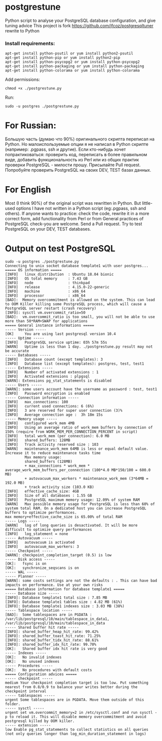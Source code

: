 # postgrestune
Python script to analyse your PostgreSQL database configuration, and give tuning advice
This project is fork https://github.com/jfcoz/postgresqltuner rewrite to Python

### Install requirements: ###
```
apt-get install python-psutil or yum install python2-psutil
apt-get install python-pip or yum install python2-pip
apt-get install python-psycopg2 or yum install python-psycopg2
apt-get install python-packaging or yum install python-packaging
apt-get install python-colorama or yum install python-colorama
```
Add permissions:
```
chmod +x ./postgrestune.py
```
Run:
```
sudo -u postgres ./postgrestune.py
```

# For Russian:
Большую часть (думаю что 90%) оригинального скрипта переписал на Python.
Но малоиспользуемые опции я не написал в Python скрипте (например: .pgpass, ssh и другие).
Если кто-нибудь хочет попрактиковаться: проверить код, переписать в более правильном виде, добавить функциональность из Perl или из общих практик проверки PostgreSQL - милости прошу.
Присылайте Pull request.
Попробуйте проверить PostgreSQL на своих DEV, TEST базах данных.

# For English
Most (I think 90%) of the original script was rewritten in Python.
But little-used options I have not written in a Python script (eg:.pgpass, ssh and others).
If anyone wants to practice: check the code, rewrite it in a more correct form, add functionality from Perl or from General practices of PostgreSQL check-you are welcome.
Send a Pull request.
Try to test PostgreSQL on your DEV, TEST databases.

# Output on test PostgreSQL
```
sudo -u postgres ./postgrestune.py
Connecting to unix socket database template1 with user postgres...
===== OS information =====
[INFO]	 linux_distribution  : Ubuntu 18.04 bionic
[INFO]	 OS total memory     : 7.43 GB
[INFO]	 node                : thinkpad
[INFO]	 release             : 4.15.0-22-generic
[INFO]	 machine             : x86_64
[INFO]	 processor           : x86_64
[BAD]:	Memory overcommitment is allowed on the system. This can lead to OOM Killer killing some PostgreSQL process, which will cause a PostgreSQL server restart (crash recovery)
[INFO]:	sysctl vm.overcommit_ratio=50
[BAD]:	vm.overcommit_ratio is too small, you will not be able to use more than 50*RAM+SWAP for applications
===== General instance informations =====
----- Version -----
[OK]	 You are using last postgresql version 10.4
----- Uptime -----
[INFO]	 PoatgreSQL service uptime: 03h 57m 55s
[WARN]	 Uptime is less than 1 day. ./postgrestune.py result may not be accurate
----- Databases -----
[INFO]	 Database count (except templates): 3
[INFO]	 Database list (except templates): postgres, test, test1
----- Extensions -----
[INFO]	 Number of activated extensions : 1
[INFO]	 Activated extensions : plpgsql
[WARN]:	Extensions pg_stat_statements is disabled
----- Users -----
[WARN]:	some users account have the username as password : test, test1
[INFO]	 Password encryption is enabled
----- Connection information -----
[INFO]	 max_connections: 100
[INFO]	 current used connections: 6 (6%)
[INFO]	 3 are reserved for super user connection (3)%
[INFO]	 Average connection age :  3h 18m 15s
----- Memory usage -----
[INFO]	 configured work_mem 4MB
[INFO]	 Using an average ratio of work_mem buffers by connection of 150% (require from WORK_MEM_PER_CONNECTION_PERCENT in script)
[INFO]	 total work_mem (per connection): 6.0 MB
[INFO]	 shared_buffers: 128MB
[INFO]	 Track activity reserved size : 103
[WARN]	 maintenance_work_mem 64MB is less or equal default value. Increase it to reduce maintenance tasks time
		 Max memory usage:
		 shared_buffers (128MB)
		 + max_connections * work_mem * average_work_mem_buffers_per_connection (100*4.0 MB*150/100 = 600.0 MB)
		 + autovacuum_max_workers * maintenance_work_mem (3*64MB = 192.0 MB)
		 + track activity size (103.0 KB)
[INFO]	 effective_cache_size: 4GB
[INFO]	 Size of all databases : 1.55 GB
[INFO]	 PostgreSQL maximum memory usage: 12.09% of system RAM
[WARN]	 Max possible memory usage for PostgreSQL is less than 60% of system total RAM. On a dedicated host you can increase PostgreSQL buffers to optimize performances.
max memory+effective_cache_size is 65.00% of total RAM
----- Logs -----
[WARN]	 log of long queries is desactivated. It will be more difficult to optimize query performances
[INFO]	 log_statement = none
----- Autovacuum -----
[INFO]	 autovacuum is activated
[INFO]	 autovacuum_max_workers: 3
----- Checkpoint -----
[WARN]:	checkpoint_completion_target (0.5) is low
----- Disk access -----
[OK]:	fsync is on
[OK]:	synchronize_seqscans is on
----- WAL -----
----- Planner -----
[WARN]:	some costs settings are not the defaults : . This can have bad impacts on performance. Use at your own risks
===== Database information for database template1 =====
----- Database size -----
[INFO]:	Database template1 total size : 7.85 MB
[INFO]:	Database template1 tables size : 4.82 MB (61%)
[INFO]:	Database template1 indexes size : 3.03 MB (38%)
----- Tablespace location -----
[BAD]:	Some tablespaces are in PGDATA : /var/lib/postgresql/10/main/tablespace_in_data1, /var/lib/postgresql/10/main/tablespace_in_data
----- Shared buffer hit rate -----
[INFO]:	shared_buffer_heap_hit_rate: 99.42%
[INFO]:	shared_buffer_toast_hit_rate: 71.25%
[INFO]:	shared_buffer_tidx_hit_rate: 88.61%
[INFO]:	shared_buffer_idx_hit_rate: 99.70%
[OK]:	Shared buffer idx hit rate is very good
----- Indexes -----
[OK]:	No invalid indexes
[OK]:	No unused indexes
----- Procedures -----
[OK]:	No procedures with default costs
===== Configuration advices =====
----- checkpoint -----
medium Your checkpoint completion target is too low. Put something nearest from 0.8/0.9 to balance your writes better during the checkpoint interval
----- tablespaces -----
urgent Some tablespaces are in PGDATA. Move them outside of this folder.
----- sysctl -----
urgent set vm.overcommit_memory=2 in /etc/sysctl.conf and run sysctl -p to reload it. This will disable memory overcommitment and avoid postgresql killed by OOM killer.
----- extension -----
low Enable pg_stat_statements to collect statistics on all queries (not only queries longer than log_min_duration_statement in logs)
```